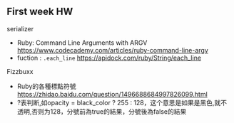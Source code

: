 ## First week HW
serializer
- Ruby: Command Line Arguments with ARGV https://www.codecademy.com/articles/ruby-command-line-argv
- fuction : `.each_line`  https://apidock.com/ruby/String/each_line

Fizzbuxx
- Ruby的各種標點符號  https://zhidao.baidu.com/question/1496688684997826099.html
- ?表判断,如opacity = black_color ? 255 : 128，这个意思是如果是黑色,就不透明,否则为128，分號前為true的結果，分號後為false的結果
